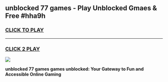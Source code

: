 
## unblocked 77 games - Play Unblocked Gmaes & Free #hha9h
<h3>
<a href="https://premium.freeplayer.one?title=unblocked_77_games&ref=03M">CLICK TO PLAY</a></h3>
<hr>

<h3>
<a href="https://premium.freeplayer.one?title=unblocked_77_games&ref=03M">CLICK 2 PLAY</a>
  
</h3>

<a href="https://premium.freeplayer.one?title=unblocked_77_games&ref=03M"><img src="https://clearcache.store/games.png"></a>


**unblocked 77 games games unblocked: Your Gateway to Fun and Accessible Online Gaming**

